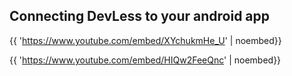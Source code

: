 
## Connecting DevLess to your android app


{{ 'https://www.youtube.com/embed/XYchukmHe_U' | noembed}}


{{ 'https://www.youtube.com/embed/HIQw2FeeQnc' | noembed}}





